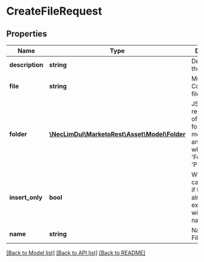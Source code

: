# CreateFileRequest

## Properties

Name | Type | Description | Notes
------------ | ------------- | ------------- | -------------
**description** | **string** | Description of the asset | [optional] 
**file** | **string** | Multipart file.  Content of the file. | 
**folder** | [**\NecLimDul\MarketoRest\Asset\Model\Folder**](Folder.md) | JSON representation of parent folder, with members &#39;id&#39;, and &#39;type&#39; which may be &#39;Folder&#39; or &#39;Program&#39; | 
**insert_only** | **bool** | Whether the calls hould fail if there is already an existing file with the same name | [optional] 
**name** | **string** | Name of the File | 

[[Back to Model list]](../README.md#documentation-for-models) [[Back to API list]](../README.md#documentation-for-api-endpoints) [[Back to README]](../README.md)
